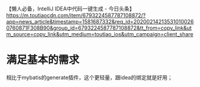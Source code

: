 【懒人必备，IntelliJ IDEA中代码一键生成 - 今日头条】https://m.toutiaocdn.com/item/6793224587787108872/?app=news_article&timestamp=1581687332&req_id=202002142135310100260760871F308B90&group_id=6793224587787108872&tt_from=copy_link&utm_source=copy_link&utm_medium=toutiao_ios&utm_campaign=client_share


# 满足基本的需求
相比于mybatis的generate插件，这个更轻量，跟idea的绑定就是好用；

